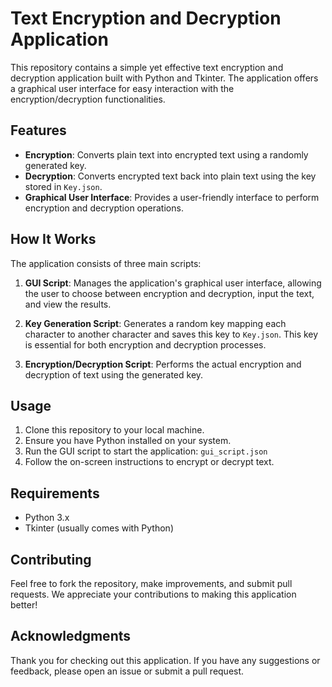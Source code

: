 # Text Encryption and Decryption Application

This repository contains a simple yet effective text encryption and decryption application built with Python and Tkinter. The application offers a graphical user interface for easy interaction with the encryption/decryption functionalities.

## Features

- **Encryption**: Converts plain text into encrypted text using a randomly generated key.
- **Decryption**: Converts encrypted text back into plain text using the key stored in `Key.json`.
- **Graphical User Interface**: Provides a user-friendly interface to perform encryption and decryption operations.

## How It Works

The application consists of three main scripts:

1. **GUI Script**: Manages the application's graphical user interface, allowing the user to choose between encryption and decryption, input the text, and view the results.

2. **Key Generation Script**: Generates a random key mapping each character to another character and saves this key to `Key.json`. This key is essential for both encryption and decryption processes.

3. **Encryption/Decryption Script**: Performs the actual encryption and decryption of text using the generated key.

## Usage

1. Clone this repository to your local machine.
2. Ensure you have Python installed on your system.
3. Run the GUI script to start the application:
`gui_script.json`
5. Follow the on-screen instructions to encrypt or decrypt text.

## Requirements

- Python 3.x
- Tkinter (usually comes with Python)

## Contributing

Feel free to fork the repository, make improvements, and submit pull requests. We appreciate your contributions to making this application better!

## Acknowledgments

Thank you for checking out this application. If you have any suggestions or feedback, please open an issue or submit a pull request.

